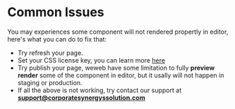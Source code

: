 # Common Issues

You may experiences some component will not rendered propertly in editor, here's what you can do to fix that:

- Try refresh your page.
- Set your CSS license key, you can learn more [here](./activation)
- Try publish your page, weweb have some limitation to fully <strong> preview render</strong> some of the component in editor, but it usally will not happen in staging or production.
- If all the above is not working, try contact our support at <strong>support@corporatesynergyssolution.com</strong>
